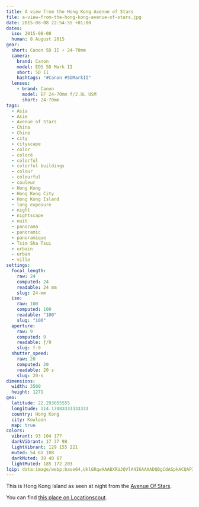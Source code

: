 ```yaml
---
title: A view from the Hong Kong Avenue of Stars
file: a-view-from-the-hong-kong-avenue-of-stars.jpg
date: 2015-08-08 22:54:55 +01:00
dates:
  iso: 2015-08-08
  human: 8 August 2015
gear:
  short: Canon 5D II + 24-70mm
  camera:
    brand: Canon
    model: EOS 5D Mark II
    short: 5D II
    hashtags: "#Canon #5DMarkII"
  lenses:
    - brand: Canon
      model: EF 24-70mm f/2.8L USM
      short: 24-70mm
tags:
  - Asia
  - Asie
  - Avenue of Stars
  - China
  - Chine
  - city
  - cityscape
  - color
  - coloré
  - colorful
  - colorful buildings
  - colour
  - colourful
  - couleur
  - Hong Kong
  - Hong Kong City
  - Hong Kong Island
  - long exposure
  - night
  - nightscape
  - nuit
  - panorama
  - panoramic
  - panoramique
  - Tsim Sha Tsui
  - urbain
  - urban
  - ville
settings:
  focal_length:
    raw: 24
    computed: 24
    readable: 24 mm
    slug: 24-mm
  iso:
    raw: 100
    computed: 100
    readable: "100"
    slug: "100"
  aperture:
    raw: 9
    computed: 9
    readable: ƒ/9
    slug: f-9
  shutter_speed:
    raw: 20
    computed: 20
    readable: 20 s
    slug: 20-s
dimensions:
  width: 3500
  height: 1271
geo:
  latitude: 22.293055555
  longitude: 114.17083333333333
  country: Hong Kong
  city: Kowloon
  map: true
colors:
  vibrant: 93 104 177
  darkVibrant: 17 37 98
  lightVibrant: 129 155 221
  muted: 54 61 108
  darkMuted: 38 40 67
  lightMuted: 185 172 203
lqip: data:image/webp;base64,UklGRqwAAABXRUJQVlA4IKAAAADQBgCdASpkACQAP3Gow1s0v6grLzTbo/AuCWUGe9VTQ1VHCD0JzEE3sLEAunQGxCWS5WNFgLpRetIgE+nq6cgA/ux8AFATsy9Bv96yHOQt2JnO4aWY768rfvApY6zL8m8SG5GtVeugzWcpadbOVHQk/pxagJDTCvOp+i8cgX4R3UlH2tmbP8+IWIkv78DMcQ0OOCDPCd9OFCyLWCUoAAAA
---
```


This is Hong Kong Island as seen at night from the <a href="http://www.avenueofstars.com.hk/eng/home.asp">Avenue Of Stars</a>.

You can find <a href="http://www.locationscout.net/hong-kong/1623-hong-kong-avenue-of-stars">this place on Locationscout</a>.
